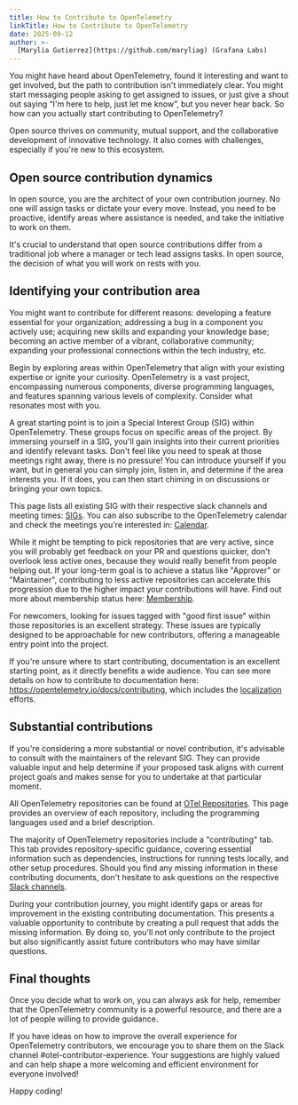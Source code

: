 ```yaml
---
title: How to Contribute to OpenTelemetry
linkTitle: How to Contribute to OpenTelemetry
date: 2025-09-12
author: >-
  [Marylia Gutierrez](https://github.com/maryliag) (Grafana Labs)
---
```


You might have heard about OpenTelemetry, found it interesting and want to get
involved, but the path to contribution isn't immediately clear. You might start
messaging people asking to get assigned to issues, or just give a shout out
saying “I'm here to help, just let me know”, but you never hear back. So how can
you actually start contributing to OpenTelemetry?

Open source thrives on community, mutual support, and the collaborative
development of innovative technology. It also comes with challenges, especially
if you're new to this ecosystem.

## Open source contribution dynamics

In open source, you are the architect of your own contribution journey. No one
will assign tasks or dictate your every move. Instead, you need to be proactive,
identify areas where assistance is needed, and take the initiative to work on
them.

It's crucial to understand that open source contributions differ from a
traditional job where a manager or tech lead assigns tasks. In open source, the
decision of what you will work on rests with you.

## Identifying your contribution area

You might want to contribute for different reasons: developing a feature
essential for your organization; addressing a bug in a component you actively
use; acquiring new skills and expanding your knowledge base; becoming an active
member of a vibrant, collaborative community; expanding your professional
connections within the tech industry, etc.

Begin by exploring areas within OpenTelemetry that align with your existing
expertise or ignite your curiosity. OpenTelemetry is a vast project,
encompassing numerous components, diverse programming languages, and features
spanning various levels of complexity. Consider what resonates most with you.

A great starting point is to join a Special Interest Group (SIG) within
OpenTelemetry. These groups focus on specific areas of the project. By immersing
yourself in a SIG, you'll gain insights into their current priorities and
identify relevant tasks. Don't feel like you need to speak at those meetings
right away, there is no pressure! You can introduce yourself if you want, but in
general you can simply join, listen in, and determine if the area interests you.
If it does, you can then start chiming in on discussions or bringing your own
topics.

This page lists all existing SIG with their respective slack channels and
meeting times:
[SIGs](https://github.com/open-telemetry/community?tab=readme-ov-file#special-interest-groups).
You can also subscribe to the OpenTelemetry calendar and check the meetings
you're interested in:
[Calendar](https://github.com/open-telemetry/community?tab=readme-ov-file#calendar).

While it might be tempting to pick repositories that are very active, since you
will probably get feedback on your PR and questions quicker, don't overlook less
active ones, because they would really benefit from people helping out. If your
long-term goal is to achieve a status like "Approver" or "Maintainer",
contributing to less active repositories can accelerate this progression due to
the higher impact your contributions will have. Find out more about membership
status here:
[Membership](https://github.com/open-telemetry/community/blob/main/guides/contributor/membership.md).

For newcomers, looking for issues tagged with "good first issue" within those
repositories is an excellent strategy. These issues are typically designed to be
approachable for new contributors, offering a manageable entry point into the
project.

If you're unsure where to start contributing, documentation is an excellent
starting point, as it directly benefits a wide audience. You can see more
details on how to contribute to documentation here:
https://opentelemetry.io/docs/contributing, which includes the
[localization](https://opentelemetry.io/docs/contributing/localization/)
efforts.

## Substantial contributions

If you're considering a more substantial or novel contribution, it's advisable
to consult with the maintainers of the relevant SIG. They can provide valuable
input and help determine if your proposed task aligns with current project goals
and makes sense for you to undertake at that particular moment.

All OpenTelemetry repositories can be found at
[OTel Repositories](https://github.com/orgs/open-telemetry/repositories). This
page provides an overview of each repository, including the programming
languages used and a brief description.

The majority of OpenTelemetry repositories include a "contributing" tab. This
tab provides repository-specific guidance, covering essential information such
as dependencies, instructions for running tests locally, and other setup
procedures. Should you find any missing information in these contributing
documents, don't hesitate to ask questions on the respective
[Slack channels](https://opentelemetry.io/community/end-user/slack-channel/).

During your contribution journey, you might identify gaps or areas for
improvement in the existing contributing documentation. This presents a valuable
opportunity to contribute by creating a pull request that adds the missing
information. By doing so, you'll not only contribute to the project but also
significantly assist future contributors who may have similar questions.

## Final thoughts

Once you decide what to work on, you can always ask for help, remember that the
OpenTelemetry community is a powerful resource, and there are a lot of people
willing to provide guidance.

If you have ideas on how to improve the overall experience for OpenTelemetry
contributors, we encourage you to share them on the Slack channel
#otel-contributor-experience. Your suggestions are highly valued and can help
shape a more welcoming and efficient environment for everyone involved!

Happy coding!
